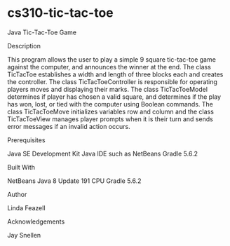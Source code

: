 # cs310-tic-tac-toe

Java Tic-Tac-Toe Game

Description 

This program allows the user to play a simple 9 square tic-tac-toe game against 
the computer, and announces the winner at the end. 
The class TicTacToe establishes a width and length of three blocks each and creates the controller. 
The class TicTacToeController is responsible for operating players moves and displaying their marks. 
The class TicTacToeModel determines if player has chosen a valid square, and determines if the play 
has won, lost, or tied with the computer using Boolean commands. 
The class TicTacToeMove initializes variables row and column and the class TicTacToeView manages 
player prompts when it is their turn and sends error messages if an invalid action occurs.


Prerequisites

Java SE Development Kit
Java IDE such as NetBeans
Gradle 5.6.2


Built With

NetBeans
Java 8 Update 191 CPU
Gradle 5.6.2


Author 

Linda Feazell


Acknowledgements

Jay Snellen
